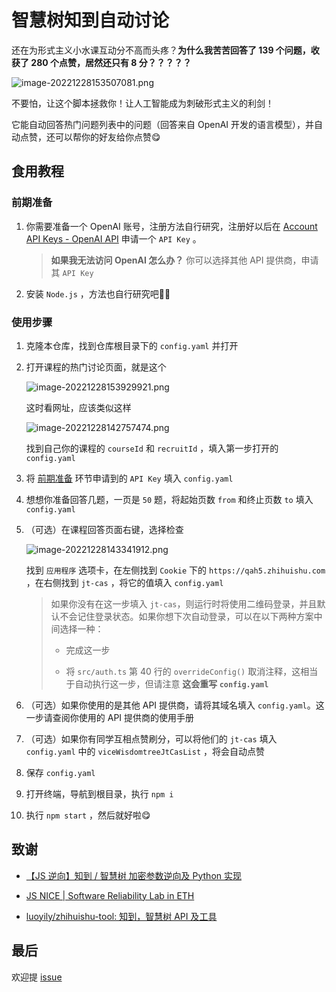# 智慧树知到自动讨论
还在为形式主义小水课互动分不高而头疼？**为什么我苦苦回答了 139 个问题，收获了 280 个点赞，居然还只有 8 分？？？？？**

![image-20221228153507081.png](https://bj.bcebos.com/baidu-rmb-video-cover-1/6a27c6a65caa86f3d0ebb4318ac469d8.png)

不要怕，让这个脚本拯救你！让人工智能成为刺破形式主义的利剑！

它能自动回答热门问题列表中的问题（回答来自 OpenAI 开发的语言模型），并自动点赞，还可以帮你的好友给你点赞😋



## 食用教程

### 前期准备

1. 你需要准备一个 OpenAI 账号，注册方法自行研究，注册好以后在 [Account API Keys - OpenAI API](https://beta.openai.com/account/api-keys) 申请一个 `API Key` 。

	> **如果我无法访问 OpenAI 怎么办？**
	> 你可以选择其他 API 提供商，申请其 `API Key`

2. 安装 `Node.js` ，方法也自行研究吧😶‍🌫️




### 使用步骤

1. 克隆本仓库，找到仓库根目录下的 `config.yaml` 并打开

2. 打开课程的热门讨论页面，就是这个

   ![image-20221228153929921.png](https://bj.bcebos.com/baidu-rmb-video-cover-1/e159c8ee909f8829e31335476a20e777.png)

   这时看网址，应该类似这样

   ![image-20221228142757474.png](https://bj.bcebos.com/baidu-rmb-video-cover-1/70438a033a5ac7ebf7214e82301daf0a.png)

   找到自己你的课程的 `courseId` 和 `recruitId` ，填入第一步打开的 `config.yaml`
   
3. 将 [前期准备](#前期准备) 环节申请到的 `API Key` 填入 `config.yaml`
	
4. 想想你准备回答几题，一页是 `50` 题，将起始页数 `from` 和终止页数 `to` 填入 `config.yaml` 

5. （可选）在课程回答页面右键，选择检查

   ![image-20221228143341912.png](https://bj.bcebos.com/baidu-rmb-video-cover-1/a82ab90156be82cbc6c414caa053a8aa.png)

   找到 `应用程序` 选项卡，在左侧找到 `Cookie` 下的 `https://qah5.zhihuishu.com` ，在右侧找到 `jt-cas` ，将它的值填入 `config.yaml`
   
   > 如果你没有在这一步填入 `jt-cas`，则运行时将使用二维码登录，并且默认不会记住登录状态。如果你想下次自动登录，可以在以下两种方案中间选择一种：
   >
   > - 完成这一步
   >
   > - 将 `src/auth.ts` 第 40 行的 `overrideConfig()` 取消注释，这相当于自动执行这一步，但请注意 **这会重写 `config.yaml`** 

6. （可选）如果你使用的是其他 API 提供商，请将其域名填入 `config.yaml`。这一步请查阅你使用的 API 提供商的使用手册

7. （可选）如果你有同学互相点赞刷分，可以将他们的 `jt-cas` 填入 `config.yaml` 中的 `viceWisdomtreeJtCasList` ，将会自动点赞

8. 保存  `config.yaml` 

9. 打开终端，导航到根目录，执行 `npm i`

10. 执行 `npm start` ，然后就好啦😋



## 致谢

 - [【JS 逆向】知到 / 智慧树 加密参数逆向及 Python 实现](https://www.bilibili.com/read/cv15620703) 

- [JS NICE | Software Reliability Lab in ETH](http://jsnice.org/) 

- [luoyily/zhihuishu-tool: 知到，智慧树 API 及工具](https://github.com/luoyily/zhihuishu-tool)



## 最后

欢迎提 [issue](https://github.com/JiunnTarn/wisdomtree_auto_discuss/issues) 


